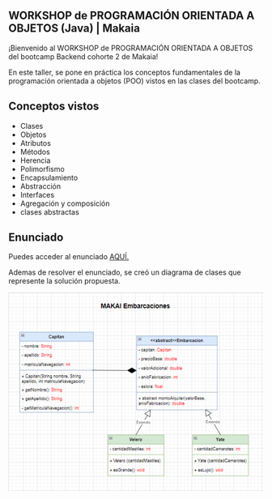 ## WORKSHOP de PROGRAMACIÓN ORIENTADA A OBJETOS (Java) | Makaia

¡Bienvenido al WORKSHOP de PROGRAMACIÓN ORIENTADA A OBJETOS del bootcamp Backend cohorte 2 de Makaia! 

En este taller, se  pone  en práctica los conceptos fundamentales de la programación orientada a objetos (POO) vistos  en las clases del bootcamp.

## Conceptos vistos

- Clases
- Objetos
- Atributos
- Métodos
- Herencia
- Polimorfismo
- Encapsulamiento
- Abstracción
- Interfaces
- Agregación y  composición
- clases abstractas

## Enunciado

Puedes acceder al enunciado <a href="./EJERCICIO%20WORKSHOP%20PROGRAMACION%20ORIENTADA%20A%20OBJECTOS.pdf"> AQUÍ. </a>

Ademas de resolver el enunciado, se creó un diagrama de clases que represente la solución propuesta.

<img src= "./Diagrama/Diagrama%20.png">

